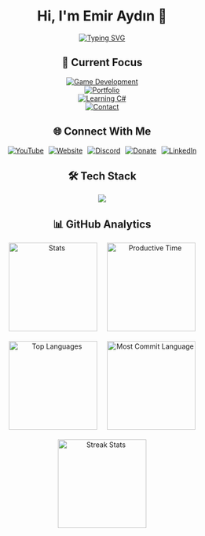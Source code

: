 <div align="center">

# Hi, I'm Emir Aydın 👋

[![Typing SVG](https://readme-typing-svg.demolab.com?font=Fira+Code&weight=600&size=24&duration=4000&pause=1000&color=38BCF7&center=true&width=500&lines=Professional+Game+Developer;Unreal+%26+Unity+Specialist;Full-Stack+Game+Programmer)](https://emiraydin.me)

## 🚀 Current Focus

[![Game Development](https://img.shields.io/badge/🔭_＿＿＿＿＿＿＿＿%20Game%20Development%20＿＿＿＿＿＿＿＿-FF7139?style=for-the-badge&logo=unity&logoColor=white&labelWidth=100)](https://www.emiraydin.me/blog)
<br>
[![Portfolio](https://img.shields.io/badge/👨‍💻_＿＿＿＿＿＿＿＿%20Portfolio%20＿＿＿＿＿＿＿＿-2EA44F?style=for-the-badge&logo=github&logoColor=white&labelWidth=100)](https://www.emiraydin.me/projects)
<br>
[![Learning C#](https://img.shields.io/badge/🌱_＿＿＿＿＿＿＿＿%20Advanced%20C%23%20＿＿＿＿＿＿＿＿-239120?style=for-the-badge&logo=c-sharp&logoColor=white&labelWidth=100)](https://learn.microsoft.com/en-us/dotnet/csharp/)
<br>
[![Contact](https://img.shields.io/badge/📫_＿＿＿＿＿＿＿＿%20Contact%20Me%20＿＿＿＿＿＿＿＿-4285F4?style=for-the-badge&logo=google-chrome&logoColor=white&labelWidth=100)](https://emiraydin.me/contact)

## 🌐 Connect With Me

<div style="display: flex; justify-content: center; gap: 10px; flex-wrap: wrap;">
  <a href="https://www.youtube.com/@yourchannel" target="_blank">
    <img src="https://img.shields.io/badge/YouTube-FF0000?style=for-the-badge&logo=youtube&logoColor=white" alt="YouTube">
  </a>
  <a href="https://www.emiraydin.me" target="_blank">
    <img src="https://img.shields.io/badge/Website-4CAF50?style=for-the-badge&logo=google-chrome&logoColor=white" alt="Website">
  </a>
  <a href="https://discord.gg/yourinvite" target="_blank">
    <img src="https://img.shields.io/badge/Discord-5865F2?style=for-the-badge&logo=discord&logoColor=white" alt="Discord">
  </a>
  <a href="https://github.com/sponsors/ibrahimemiraydin" target="_blank">
    <img src="https://img.shields.io/badge/Donate-FF5E5B?style=for-the-badge&logo=ko-fi&logoColor=white" alt="Donate">
  </a>
  <a href="https://www.linkedin.com/in/yourprofile" target="_blank">
    <img src="https://img.shields.io/badge/LinkedIn-0077B5?style=for-the-badge&logo=linkedin&logoColor=white" alt="LinkedIn">
  </a>
</div>

## 🛠️ Tech Stack

<div style="display: flex; justify-content: center; flex-wrap: wrap; gap: 15px;">
  <img src="https://skillicons.dev/icons?i=unreal,unity,csharp,cs,javascript,typescript,react,threejs,blender,maya,git,github,visualstudio,vscode,py" />
</div>

## 📊 GitHub Analytics

<div style="display: flex; justify-content: center; gap: 20px; flex-wrap: wrap;">
  <img src="https://github-profile-summary-cards.vercel.app/api/cards/stats?username=ibrahimemiraydin&theme=dracula" alt="Stats" height="180"/>
  <img src="https://github-profile-summary-cards.vercel.app/api/cards/productive-time?username=ibrahimemiraydin&theme=dracula&utcOffset=8" height="180" alt="Productive Time"/>
  <img src="https://github-profile-summary-cards.vercel.app/api/cards/repos-per-language?username=ibrahimemiraydin&theme=dracula" height="180" alt="Top Languages"/>
  <img src="https://github-profile-summary-cards.vercel.app/api/cards/most-commit-language?username=ibrahimemiraydin&theme=dracula" height="180" alt="Most Commit Language"/>
  <img src="https://github-readme-streak-stats.herokuapp.com/?user=ibrahimemiraydin&theme=dracula&hide_border=true" height="180" alt="Streak Stats"/>
</div>

</div>
